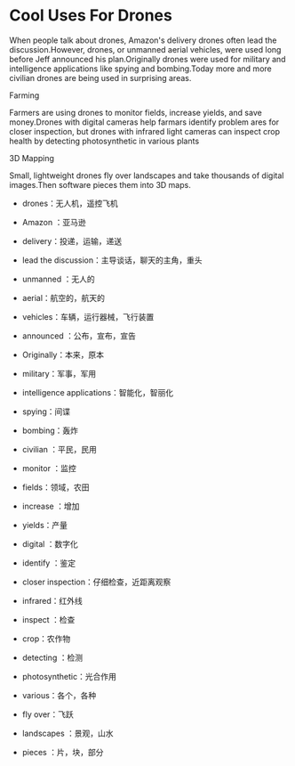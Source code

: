 # Cool Uses For Drones

When people talk about drones, Amazon's delivery drones often lead the discussion.However, drones, or unmanned aerial vehicles, were used long before Jeff announced his plan.Originally drones were used for military and intelligence applications like spying and bombing.Today more and more civilian drones are being used in surprising areas.

Farming

Farmers are using drones to monitor fields, increase yields, and save money.Drones with digital cameras help farmars identify problem ares for closer inspection, but drones with infrared light cameras can inspect crop health by detecting photosynthetic in various plants

3D Mapping

Small, lightweight drones fly over landscapes and take thousands of digital images.Then software pieces them into 3D maps.

- drones：无人机，遥控飞机

- Amazon ：亚马逊

- delivery：投递，运输，递送

- lead the discussion：主导谈话，聊天的主角，重头

- unmanned ：无人的

- aerial：航空的，航天的

- vehicles：车辆，运行器械，飞行装置

- announced ：公布，宣布，宣告

- Originally：本来，原本

- military：军事，军用

- intelligence applications：智能化，智丽化

- spying：间谍

- bombing：轰炸

- civilian ：平民，民用

- monitor ：监控

- fields：领域，农田

- increase ：增加

- yields：产量

- digital ：数字化

- identify ：鉴定

- closer inspection：仔细检查，近距离观察

- infrared：红外线

- inspect ：检查

- crop：农作物

- detecting ：检测

- photosynthetic：光合作用

- various：各个，各种

- fly over：飞跃

- landscapes ：景观，山水

- pieces ：片，块，部分